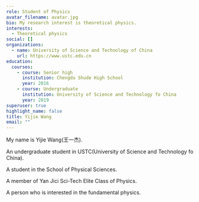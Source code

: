 ```yaml
---
role: Student of Physics
avatar_filename: avatar.jpg
bio: My research interest is theoretical physics.
interests:
  - Theoretical physics
social: []
organizations:
  - name: University of Science and Technology of China
    url: https://www.ustc.edu.cn
education:
  courses:
    - course: Senior high
      institution: Chengdu Shude High School
      year: 2016
    - course: Undergraduate
      institution: University of Science and Technology fo China
      year: 2019
superuser: true
highlight_name: false
title: Yijie Wang
email: ""
---
```

My name is Yijie Wang(王一杰).

An undergraduate student in USTC(University of Science and Technology fo China).

A student in the School of Physical Sciences.

A member of Yan Jici Sci-Tech Elite Class of Physics.

A person who is interested in the fundamental physics.
